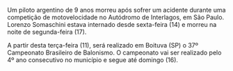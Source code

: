 Um piloto argentino de 9 anos morreu após sofrer um acidente durante uma competição de motovelocidade no Autódromo de Interlagos, em São Paulo. Lorenzo Somaschini estava internado desde sexta-feira (14) e morreu na noite de segunda-feira (17).

A partir desta terça-feira (11), será realizado em Boituva (SP) o 37º Campeonato Brasileiro de Balonismo. O campeonato vai ser realizado pelo 4º ano consecutivo no município e segue até domingo (16).
